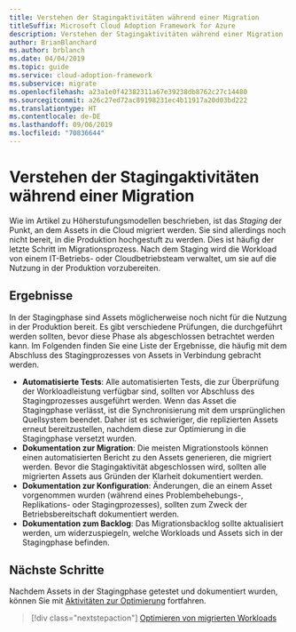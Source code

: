 ```yaml
---
title: Verstehen der Stagingaktivitäten während einer Migration
titleSuffix: Microsoft Cloud Adoption Framework for Azure
description: Verstehen der Stagingaktivitäten während einer Migration
author: BrianBlanchard
ms.author: brblanch
ms.date: 04/04/2019
ms.topic: guide
ms.service: cloud-adoption-framework
ms.subservice: migrate
ms.openlocfilehash: a23a1e0f42382311a67e39238db8762c27c14480
ms.sourcegitcommit: a26c27ed72ac89198231ec4b11917a20d03bd222
ms.translationtype: HT
ms.contentlocale: de-DE
ms.lasthandoff: 09/06/2019
ms.locfileid: "70836644"
---
```

# <a name="understand-staging-activities-during-a-migration"></a>Verstehen der Stagingaktivitäten während einer Migration

Wie im Artikel zu Höherstufungsmodellen beschrieben, ist das *Staging* der Punkt, an dem Assets in die Cloud migriert werden. Sie sind allerdings noch nicht bereit, in die Produktion hochgestuft zu werden. Dies ist häufig der letzte Schritt im Migrationsprozess. Nach dem Staging wird die Workload von einem IT-Betriebs- oder Cloudbetriebsteam verwaltet, um sie auf die Nutzung in der Produktion vorzubereiten.

## <a name="deliverables"></a>Ergebnisse

In der Stagingphase sind Assets möglicherweise noch nicht für die Nutzung in der Produktion bereit. Es gibt verschiedene Prüfungen, die durchgeführt werden sollten, bevor diese Phase als abgeschlossen betrachtet werden kann. Im Folgenden finden Sie eine Liste der Ergebnisse, die häufig mit dem Abschluss des Stagingprozesses von Assets in Verbindung gebracht werden.

- **Automatisierte Tests**: Alle automatisierten Tests, die zur Überprüfung der Workloadleistung verfügbar sind, sollten vor Abschluss des Stagingprozesses ausgeführt werden. Wenn das Asset die Stagingphase verlässt, ist die Synchronisierung mit dem ursprünglichen Quellsystem beendet. Daher ist es schwieriger, die replizierten Assets erneut bereitzustellen, nachdem diese zur Optimierung in die Stagingphase versetzt wurden.
- **Dokumentation zur Migration**: Die meisten Migrationstools können einen automatisierten Bericht zu den Assets generieren, die migriert werden. Bevor die Stagingaktivität abgeschlossen wird, sollten alle migrierten Assets aus Gründen der Klarheit dokumentiert werden.
- **Dokumentation zur Konfiguration**: Änderungen, die an einem Asset vorgenommen wurden (während eines Problembehebungs-, Replikations- oder Stagingprozesses), sollten zum Zweck der Betriebsbereitschaft dokumentiert werden.
- **Dokumentation zum Backlog**: Das Migrationsbacklog sollte aktualisiert werden, um widerzuspiegeln, welche Workloads und Assets sich in der Stagingphase befinden.

## <a name="next-steps"></a>Nächste Schritte

Nachdem Assets in der Stagingphase getestet und dokumentiert wurden, können Sie mit [Aktivitäten zur Optimierung](../optimize/index.md) fortfahren.

> [!div class="nextstepaction"]
> [Optimieren von migrierten Workloads](../optimize/index.md)
